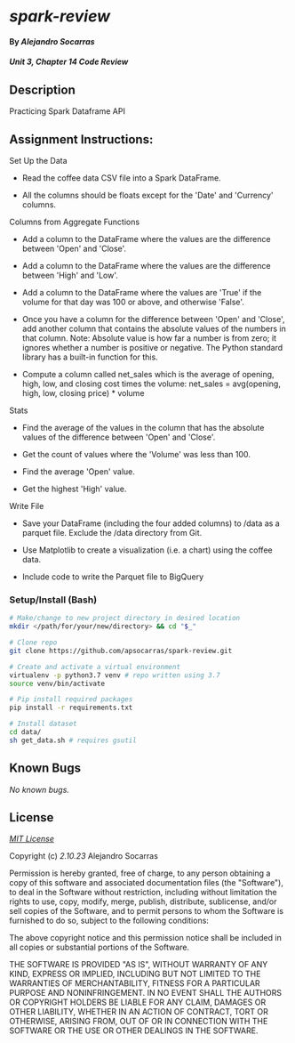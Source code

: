 # _spark-review_

#### By _**Alejandro Socarras**_

#### _Unit 3, Chapter 14 Code Review_

## Description

Practicing Spark Dataframe API 

## Assignment Instructions: 

Set Up the Data

* Read the coffee data CSV file into a Spark DataFrame.

* All the columns should be floats except for the 'Date' and 'Currency' columns.

Columns from Aggregate Functions

* Add a column to the DataFrame where the values are the difference between 'Open' and 'Close'.

* Add a column to the DataFrame where the values are the difference between 'High' and 'Low'.

* Add a column to the DataFrame where the values are 'True' if the volume for that day was 100 or above, and otherwise 'False'.

* Once you have a column for the difference between 'Open' and 'Close', add another column that contains the absolute values of the numbers in that column.
        Note: Absolute value is how far a number is from zero; it ignores whether a number is positive or negative. The Python standard library has a built-in function for this.

* Compute a column called net_sales which is the average of opening, high, low, and closing cost times the volume: net_sales = avg(opening, high, low, closing price) * volume

Stats

* Find the average of the values in the column that has the absolute values of the difference between 'Open' and 'Close'.

*  Get the count of values where the 'Volume' was less than 100.

* Find the average 'Open' value.

* Get the highest 'High' value.

Write File

* Save your DataFrame (including the four added columns) to /data as a parquet file. Exclude the /data directory from Git.

* Use Matplotlib to create a visualization (i.e. a chart) using the coffee data.

* Include code to write the Parquet file to BigQuery 
  
###  Setup/Install (Bash)

```bash
# Make/change to new project directory in desired location
mkdir </path/for/your/new/directory> && cd "$_"

# Clone repo
git clone https://github.com/apsocarras/spark-review.git 

# Create and activate a virtual environment
virtualenv -p python3.7 venv # repo written using 3.7 
source venv/bin/activate

# Pip install required packages
pip install -r requirements.txt

# Install dataset 
cd data/ 
sh get_data.sh # requires gsutil 
```
## Known Bugs

_No known bugs._

## License

_[MIT License](https://opensource.org/licenses/MIT)_

Copyright (c) _2.10.23_ Alejandro Socarras

Permission is hereby granted, free of charge, to any person obtaining a copy of this software and associated documentation files (the "Software"), to deal in the Software without restriction, including without limitation the rights to use, copy, modify, merge, publish, distribute, sublicense, and/or sell copies of the Software, and to permit persons to whom the Software is furnished to do so, subject to the following conditions:

The above copyright notice and this permission notice shall be included in all copies or substantial portions of the Software.

THE SOFTWARE IS PROVIDED "AS IS", WITHOUT WARRANTY OF ANY KIND, EXPRESS OR IMPLIED, INCLUDING BUT NOT LIMITED TO THE WARRANTIES OF MERCHANTABILITY, FITNESS FOR A PARTICULAR PURPOSE AND NONINFRINGEMENT. IN NO EVENT SHALL THE AUTHORS OR COPYRIGHT HOLDERS BE LIABLE FOR ANY CLAIM, DAMAGES OR OTHER LIABILITY, WHETHER IN AN ACTION OF CONTRACT, TORT OR OTHERWISE, ARISING FROM, OUT OF OR IN CONNECTION WITH THE SOFTWARE OR THE USE OR OTHER DEALINGS IN THE SOFTWARE.


